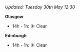 *Updated: Tuesday 30th May 12:30*

**Glasgow**

* 14h - 1h: :sunny: Clear

**Edinburgh**

* 14h - 1h: :sunny: Clear

